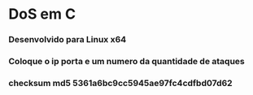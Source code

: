 # DoS em C
### Desenvolvido para Linux x64
### Coloque o ip porta e um numero da quantidade de ataques

### checksum md5 5361a6bc9cc5945ae97fc4cdfbd07d62

